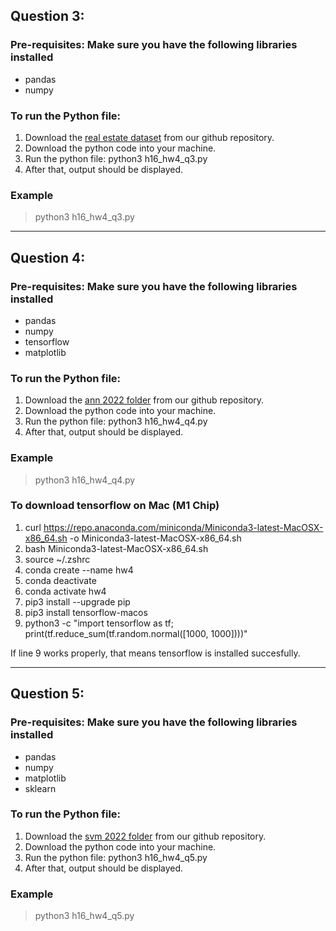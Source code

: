 ## Question 3:
### Pre-requisites: Make sure you have the following libraries installed
- pandas
- numpy

### To run the Python file:
1. Download the [real estate dataset](https://github.ncsu.edu/asfirodi/engr-ALDA-Fall2022-H16/blob/CSC522/HW4/adj_real_estate.csv) from our github repository.
2. Download the python code into your machine.
3. Run the python file: python3 h16_hw4_q3.py
4. After that, output should be displayed.

### Example

> python3 h16_hw4_q3.py

<hr>

## Question 4:
### Pre-requisites: Make sure you have the following libraries installed
- pandas
- numpy
- tensorflow
- matplotlib

### To run the Python file:
1. Download the [ann 2022 folder](https://github.ncsu.edu/asfirodi/engr-ALDA-Fall2022-H16/blob/CSC522/HW4/ann_2022/) from our github repository.
2. Download the python code into your machine.
3. Run the python file: python3 h16_hw4_q4.py
4. After that, output should be displayed.

### Example

> python3 h16_hw4_q4.py

### To download tensorflow on Mac (M1 Chip)
1. curl https://repo.anaconda.com/miniconda/Miniconda3-latest-MacOSX-x86_64.sh -o Miniconda3-latest-MacOSX-x86_64.sh
2. bash Miniconda3-latest-MacOSX-x86_64.sh
3. source ~/.zshrc
4. conda create --name hw4
5. conda deactivate
6. conda activate hw4
7. pip3 install --upgrade pip
8. pip3 install tensorflow-macos
9. python3 -c "import tensorflow as tf; print(tf.reduce_sum(tf.random.normal([1000, 1000])))"

If line 9 works properly, that means tensorflow is installed succesfully.

<hr>

## Question 5:
### Pre-requisites: Make sure you have the following libraries installed
- pandas
- numpy
- matplotlib
- sklearn

### To run the Python file:
1. Download the [svm 2022 folder](https://github.ncsu.edu/asfirodi/engr-ALDA-Fall2022-H16/blob/CSC522/HW4/svm_2022/) from our github repository.
2. Download the python code into your machine.
3. Run the python file: python3 h16_hw4_q5.py
4. After that, output should be displayed.

### Example

> python3 h16_hw4_q5.py